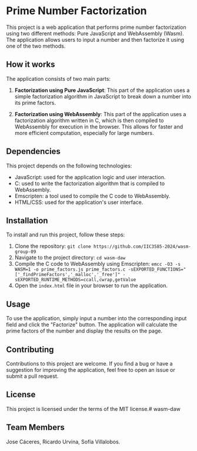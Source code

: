 # Prime Number Factorization

This project is a web application that performs prime number factorization using two different methods: Pure JavaScript and WebAssembly (Wasm). The application allows users to input a number and then factorize it using one of the two methods.

## How it works

The application consists of two main parts:

1. **Factorization using Pure JavaScript**: This part of the application uses a simple factorization algorithm in JavaScript to break down a number into its prime factors.

2. **Factorization using WebAssembly**: This part of the application uses a factorization algorithm written in C, which is then compiled to WebAssembly for execution in the browser. This allows for faster and more efficient computation, especially for large numbers.

## Dependencies

This project depends on the following technologies:

- JavaScript: used for the application logic and user interaction.
- C: used to write the factorization algorithm that is compiled to WebAssembly.
- Emscripten: a tool used to compile the C code to WebAssembly.
- HTML/CSS: used for the application's user interface.

## Installation

To install and run this project, follow these steps:

1. Clone the repository: `git clone https://github.com/IIC3585-2024/wasm-group-09`
2. Navigate to the project directory: `cd wasm-daw`
3. Compile the C code to WebAssembly using Emscripten: `emcc -O3 -s WASM=1 -o prime_factors.js prime_factors.c -sEXPORTED_FUNCTIONS="['_findPrimeFactors','_malloc','_free']" -sEXPORTED_RUNTIME_METHODS=ccall,cwrap,getValue`
4. Open the `index.html` file in your browser to run the application.

## Usage

To use the application, simply input a number into the corresponding input field and click the "Factorize" button. The application will calculate the prime factors of the number and display the results on the page.

## Contributing

Contributions to this project are welcome. If you find a bug or have a suggestion for improving the application, feel free to open an issue or submit a pull request.

## License

This project is licensed under the terms of the MIT license.# wasm-daw

## Team Members
Jose Cáceres, Ricardo Urvina, Sofía Villalobos.
